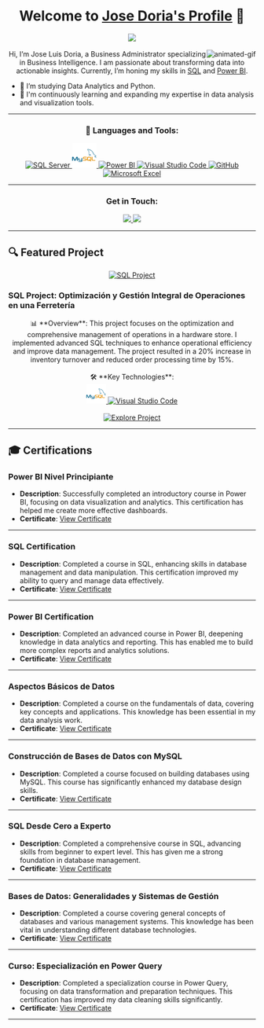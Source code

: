 <p align="center">
  <h1 align="center">Welcome to <a href="https://github.com/Josedoria93">Jose Doria's Profile</a> 👋</h1>
  <p align="center">
    <a href="https://github.com/DenverCoder1/readme-typing-svg">
      <img src="https://readme-typing-svg.herokuapp.com?font=IBM+Plex+Sans&color=F72EE2&size=25&lines=Welcome+to+my+GitHub+Profile!;Business+Administrator+specialized+in+Business+Intelligence;Currently+learning+SQL+and+Power+BI" />
    </a>
  </p>
</p>

<p align="center">
  <img align="right" src="https://media.giphy.com/media/M9gbBd9nbDrOTu1Mqx/giphy.gif" alt="animated-gif">
</p>
<p align="center">
  Hi, I’m Jose Luis Doria, a Business Administrator specializing in Business Intelligence. I am passionate about transforming data into actionable insights. Currently, I’m honing my skills in <a href="https://www.microsoft.com/en-us/sql-server" target="_blank">SQL</a> and <a href="https://powerbi.microsoft.com/" target="_blank">Power BI</a>.
</p>
<ul>
  <li>🎒 I’m studying Data Analytics and Python.</li>
  <li>🌱 I'm continuously learning and expanding my expertise in data analysis and visualization tools.</li>
</ul>

<hr>

<h3 align="center"><strong>🤖 Languages and Tools:</strong></h3>
<p align="center">
  <a href="https://www.microsoft.com/en-us/sql-server" target="_blank">
    <img src="https://www.svgrepo.com/show/303229/microsoft-sql-server-logo.svg" alt="SQL Server" width="50" height="50"/>
  </a>
  <a href="https://www.mysql.com/" target="_blank">
    <img src="https://raw.githubusercontent.com/devicons/devicon/master/icons/mysql/mysql-original-wordmark.svg" alt="MySQL" width="50" height="50"/>
  </a>
  <a href="https://powerbi.microsoft.com/en-us/" target="_blank">
    <img src="https://d11wkw82a69pyn.cloudfront.net/wm-reply/siteassets/images/power%20bi.png" alt="Power BI" width="43" height="40"/>
  </a>
   <a href="https://code.visualstudio.com/" target="_blank">
      <img src="https://img.icons8.com/color/48/000000/visual-studio-code-2019.png" alt="Visual Studio Code" width="30" height="30"/>
    </a>
  <a href="https://github.com/" target="_blank">
    <img src="https://img.shields.io/badge/GitHub-181717?style=for-the-badge&logo=github&logoColor=white" alt="GitHub" width="60" height="40"/>
  </a>
 <a href="https://www.microsoft.com/en-us/microsoft-365/excel" target="_blank">
    <img src="https://img.shields.io/badge/Microsoft_Excel-217346?style=for-the-badge&logo=microsoft-excel&logoColor=white" alt="Microsoft Excel"/>
  </a>
</p>

<hr>

<h3 align="center"><strong>Get in Touch:</strong></h3>
<p align="center">
   <a href="https://www.linkedin.com/in/josedoriap/" target="_blank">
    <img src="https://img.shields.io/badge/linkedin-%230077B5.svg?&style=for-the-badge&logo=linkedin&logoColor=white" height=35>
  </a>
  <a href="mailto:joseluisdoria7@gmail.com">
    <img src="https://img.shields.io/badge/Gmail-333333?style=for-the-badge&logo=gmail&logoColor=red" height=35>
  </a>
</p>

<hr>

## 🔍 <strong>Featured Project</strong>

<p align="center">
  <a href="https://github.com/Josedoria93/sql_project" target="_blank">
    <img src="https://img.shields.io/badge/SQL_Project-007ACC?style=for-the-badge&logo=github&logoColor=white" alt="SQL Project"/>
  </a>
</p>

### SQL Project: Optimización y Gestión Integral de Operaciones en una Ferretería

<p align="center">
  📊 **Overview**: This project focuses on the optimization and comprehensive management of operations in a hardware store. I implemented advanced SQL techniques to enhance operational efficiency and improve data management. The project resulted in a 20% increase in inventory turnover and reduced order processing time by 15%.
  <br><br>
  🛠️ **Key Technologies**:
  <br>
  <a href="https://www.mysql.com/" target="_blank">
    <img src="https://raw.githubusercontent.com/devicons/devicon/master/icons/mysql/mysql-original-wordmark.svg" alt="MySQL" width="40" height="40"/>
  </a>
  <a href="https://code.visualstudio.com/" target="_blank">
    <img src="https://img.icons8.com/color/48/000000/visual-studio-code-2019.png" alt="Visual Studio Code" width="40" height="40"/>
  </a>
  <br><br>
  <a href="https://github.com/Josedoria93/sql_project" target="_blank">
    <img src="https://img.shields.io/badge/Explore%20Project-Click%20Here-brightgreen?style=flat&logo=github" alt="Explore Project"/>
  </a>
</p>

<hr>

## 🎓 <strong>Certifications</strong>

### Power BI Nivel Principiante
- **Description**: Successfully completed an introductory course in Power BI, focusing on data visualization and analytics. This certification has helped me create more effective dashboards.
- **Certificate**: [View Certificate](https://app.kajabi.com/certificates/c5c14003)

---

### SQL Certification
- **Description**: Completed a course in SQL, enhancing skills in database management and data manipulation. This certification improved my ability to query and manage data effectively.
- **Certificate**: [View Certificate](https://www.coderhouse.com/co/certificados/66cf1e7a202ee828ef4ebae8?lang=es)

---

### Power BI Certification
- **Description**: Completed an advanced course in Power BI, deepening knowledge in data analytics and reporting. This has enabled me to build more complex reports and analytics solutions.
- **Certificate**: [View Certificate](https://www.coderhouse.com/co/certificados/66e1e67b30a56410b56854d7?lang=es)

---

### Aspectos Básicos de Datos
- **Description**: Completed a course on the fundamentals of data, covering key concepts and applications. This knowledge has been essential in my data analysis work.
- **Certificate**: [View Certificate](https://www.coursera.org/account/accomplishments/verify/5GGZEF6HEMN0?utm_source=link&utm_medium=certificate&utm_content=cert_image&utm_campaign=sharing_cta&utm_product=course)

---

### Construcción de Bases de Datos con MySQL
- **Description**: Completed a course focused on building databases using MySQL. This course has significantly enhanced my database design skills.
- **Certificate**: [View Certificate](https://postimg.cc/QVBZgy5S)

---

### SQL Desde Cero a Experto
- **Description**: Completed a comprehensive course in SQL, advancing skills from beginner to expert level. This has given me a strong foundation in database management.
- **Certificate**: [View Certificate](https://postimg.cc/N9Kg9rv7)

---

### Bases de Datos: Generalidades y Sistemas de Gestión
- **Description**: Completed a course covering general concepts of databases and various management systems. This knowledge has been vital in understanding different database technologies.
- **Certificate**: [View Certificate](https://postimg.cc/RWS90LJn)

---

### Curso: Especialización en Power Query
- **Description**: Completed a specialization course in Power Query, focusing on data transformation and preparation techniques. This certification has improved my data cleaning skills significantly.
- **Certificate**: [View Certificate](https://app.kajabi.com/certificates/7402fc26)

---














